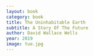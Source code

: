 ```yaml
---
layout: book
category: book
title: The Uninhabitable Earth
subtitle: A Story Of The Future
author: David Wallace Wells
year: 2019
image: tue.jpg
---
```

